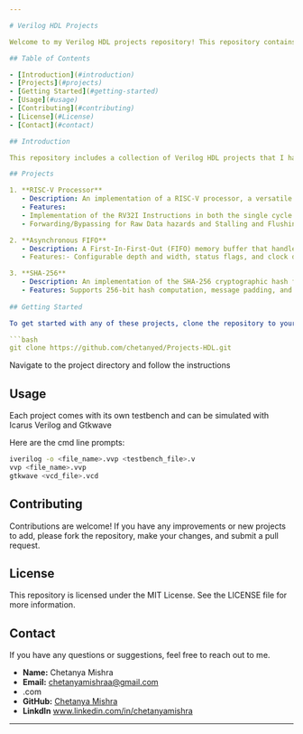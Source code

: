 ```yaml
---

# Verilog HDL Projects

Welcome to my Verilog HDL projects repository! This repository contains various projects and code snippets written in Verilog Hardware Description Language (HDL). These projects showcase different digital design concepts and techniques.

## Table of Contents

- [Introduction](#introduction)
- [Projects](#projects)
- [Getting Started](#getting-started)
- [Usage](#usage)
- [Contributing](#contributing)
- [License](#License)
- [Contact](#contact)

## Introduction

This repository includes a collection of Verilog HDL projects that I have worked on. Each project demonstrates a specific aspect of digital design, ranging from simple combinational circuits to more complex sequential systems. Verilog is a powerful language used for describing digital systems and is widely used in FPGA and ASIC design.

## Projects

1. **RISC-V Processor**
   - Description: An implementation of a RISC-V processor, a versatile and modular open-source processor architecture.
   - Features:
   - Implementation of the RV32I Instructions in both the single cycle and Pipelined CPU core.
   - Forwarding/Bypassing for Raw Data hazards and Stalling and Flushing Pipeline stages for Branch hazards

2. **Asynchronous FIFO**
   - Description: A First-In-First-Out (FIFO) memory buffer that handles asynchronous read and write operations.
   - Features:- Configurable depth and width, status flags, and clock domain crossing.

3. **SHA-256**
   - Description: An implementation of the SHA-256 cryptographic hash function, which is widely used in security applications.
   - Features: Supports 256-bit hash computation, message padding, and processing.
  
## Getting Started

To get started with any of these projects, clone the repository to your local machine using the following command:

```bash
git clone https://github.com/chetanyed/Projects-HDL.git
```

Navigate to the project directory and follow the instructions 

## Usage

Each project comes with its own testbench and can be simulated with Icarus Verilog and Gtkwave

Here are the cmd line prompts:
```bash
iverilog -o <file_name>.vvp <testbench_file>.v
vvp <file_name>.vvp
gtkwave <vcd_file>.vcd
```

## Contributing

Contributions are welcome! If you have any improvements or new projects to add, please fork the repository, make your changes, and submit a pull request.

## License
This repository is licensed under the MIT License. See the LICENSE file for more information.

## Contact

If you have any questions or suggestions, feel free to reach out to me.

- **Name:** Chetanya Mishra
- **Email:** chetanyamishraa@gmail.com
- .com
- **GitHub:** [Chetanya Mishra](https://github.com/chetanyed)
- **Linkdln** www.linkedin.com/in/chetanyamishra

---
```

